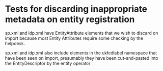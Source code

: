 # Tests for discarding inappropriate metadata on entity registration

sp.xml and idp.xml have EntityAttribute elements that we wish to discard on import
because most Entity Attributes require some checking by the helpdesk.

sp.xml and idp.xml also include elements in the ukfedlabel namespace that
have been seen on import, presumably they have been cut-and-pasted into
the EntityDescriptor by the entity operator
